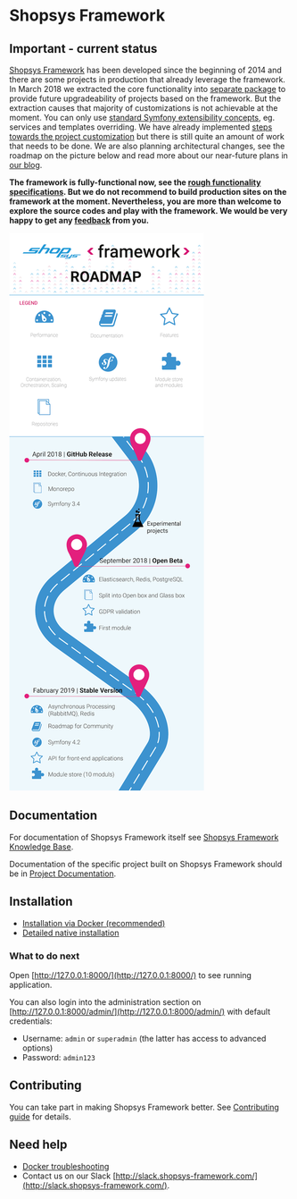 # Shopsys Framework

## Important - current status
[Shopsys Framework](https://www.shopsys-framework.com/) has been developed since the beginning of 2014 and there are some projects in production that already leverage the framework. 
In March 2018 we extracted the core functionality into [separate package](https://github.com/shopsys/framework) to provide future upgradeability of projects based on the framework. 
But the extraction causes that majority of customizations is not achievable at the moment.
You can only use [standard Symfony extensibility concepts](https://symfony.com/doc/3.4/bundles/override.html), 
eg. services and templates overriding. 
We have already implemented [steps towards the project customization](docs/wip_glassbox/wip-glassbox-customization.md) 
but there is still quite an amount of work that needs to be done. 
We are also planning architectural changes, 
see the roadmap on the picture below and read more about our near-future plans in [our blog]((https://blog.shopsys.com/here-it-is-shopsys-framework-development-roadmap-154edb549c97)).

**The framework is fully-functional now, 
see the [rough functionality specifications](https://github.com/shopsys/project-base/blob/master/CHANGELOG.md#added-7). 
But we do not recommend to build production sites on the framework at the moment. 
Nevertheless, you are more than welcome to explore the source codes and play with the framework. 
We would be very happy to get any [feedback](https://github.com/shopsys/shopsys/blob/master/project-base/CONTRIBUTING.md) from you.**

![Shopsys Framework roadmap](docs/img/roadmap.png 'Shopsys Framework roadmap')

## Documentation
For documentation of Shopsys Framework itself see [Shopsys Framework Knowledge Base](docs/index.md).

Documentation of the specific project built on Shopsys Framework should be in [Project Documentation](docs/project/index.md).

## Installation
- [Installation via Docker (recommended)](docs/docker/installation/installation-using-docker.md)
- [Detailed native installation](docs/introduction/installation-guide.md)

### What to do next
Open [http://127.0.0.1:8000/](http://127.0.0.1:8000/) to see running application.

You can also login into the administration section on [http://127.0.0.1:8000/admin/](http://127.0.0.1:8000/admin/) with default credentials:
* Username: `admin` or `superadmin` (the latter has access to advanced options)
* Password: `admin123`

## Contributing
You can take part in making Shopsys Framework better. See [Contributing guide](CONTRIBUTING.md) for details. 

## Need help
* [Docker troubleshooting](docs/docker/docker-troubleshooting.md)
* Contact us on our Slack [http://slack.shopsys-framework.com/](http://slack.shopsys-framework.com/).
